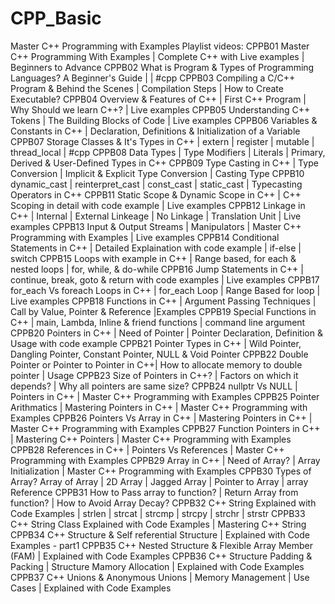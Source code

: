 # CPP_Basic

Master C++ Programming with Examples 
Playlist videos:
CPPB01 Master C++ Programming With Examples | Complete C++ with Live examples | Beginners to Advance
CPPB02 What is Program & Types of Programming Languages? A Beginner's Guide | | #cpp
CPPB03 Compiling a C/C++ Program & Behind the Scenes | Compilation Steps | How to Create Executable?
CPPB04 Overview & Features of C++ | First C++ Program | Why Should we learn C++? | Live examples
CPPB05 Understanding C++ Tokens | The Building Blocks of Code | Live examples
CPPB06 Variables & Constants in C++ | Declaration, Definitions & Initialization of a Variable
CPPB07 Storage Classes & It's Types in C++ | extern | register | mutable | thread_local | #cpp
CPPB08 Data Types | Type Modifiers | Literals  | Primary, Derived & User-Defined Types in C++
CPPB09 Type Casting in C++ | Type Conversion |  Implicit & Explicit Type Conversion | Casting Type
CPPB10  dynamic_cast | reinterpret_cast | const_cast | static_cast | Typecasting Operators in C++
CPPB11 Static Scope & Dynamic Scope in C++ | C++ Scoping in detail with code example | Live examples
CPPB12 Linkage in C++ | Internal | External Linkeage | No Linkage | Translation Unit | Live examples
CPPB13 Input & Output Streams | Manipulators | Master C++ Programming with Examples | Live examples
CPPB14 Conditional Statements in C++ | Detailed Explaination with code example | if-else | switch
CPPB15 Loops with example in C++ | Range based, for each & nested loops | for, while, & do-while
CPPB16 Jump Statements in C++ | continue, break, goto & return with code examples | Live examples
CPPB17 for_each Vs foreach Loops in C++ | for_each Loop | Range Based for loop | Live examples
CPPB18 Functions in C++ | Argument Passing Techniques | Call by Value, Pointer & Reference |Examples
CPPB19 Special Functions in C++ | main, Lambda, Inline & friend functions | command line argument
CPPB20 Pointers in C++ | Need of Pointer | Pointer Declaration, Definition & Usage with code example
CPPB21 Pointer Types in C++ | Wild Pointer, Dangling Pointer, Constant Pointer, NULL & Void Pointer
CPPB22 Double Pointer or Pointer to Pointer in C++| How to allocate memory to double pointer | Usage
CPPB23 Size of Pointers in C++? | Factors on which it depends? | Why all pointers are same size?
CPPB24 nullptr Vs NULL | Pointers in C++ | Master C++ Programming with Examples
CPPB25 Pointer Arithmatics | Mastering Pointers in C++ | Master C++ Programming with Examples
CPPB26 Pointers Vs Array in C++ | Mastering Pointers in C++ | Master C++ Programming with Examples
CPPB27 Function Pointers in C++ | Mastering C++ Pointers | Master C++ Programming with Examples
CPPB28 References in C++ | Pointers Vs References | Master C++ Programming with Examples
CPPB29 Array in C++ | Need of Array? | Array Initialization | Master C++ Programming with Examples
CPPB30 Types of Array? Array of Array | 2D Array | Jagged Array | Pointer to Array | array Reference
CPPB31 How to Pass array to function? | Return Array from function? | How to Avoid Array Decay?
CPPB32 C++ String Explained with Code Examples | strlen | strcat | strcmp | strcpy | strchr | strstr
CPPB33 C++ String Class Explained with Code Examples | Mastering C++ String
CPPB34 C++ Structure & Self referential Structure | Explained with Code Examples - part1
CPPB35 C++ Nested Structure & Flexible Array Member (FAM) | Explained with Code Examples
CPPB36 C++ Structure  Padding & Packing | Structure Mamory Allocation | Explained with Code Examples
CPPB37 C++ Unions & Anonymous Unions | Memory Management | Use Cases | Explained with Code Examples
